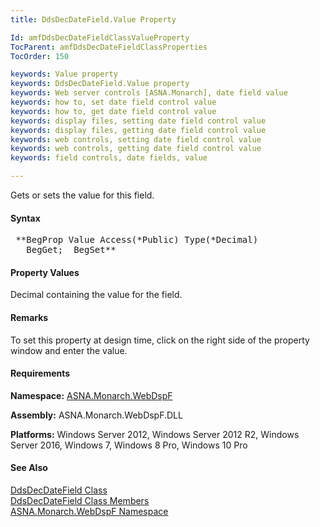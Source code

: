 ```yaml
---
title: DdsDecDateField.Value Property

Id: amfDdsDecDateFieldClassValueProperty
TocParent: amfDdsDecDateFieldClassProperties
TocOrder: 150

keywords: Value property
keywords: DdsDecDateField.Value property
keywords: Web server controls [ASNA.Monarch], date field value
keywords: how to, set date field control value
keywords: how to, get date field control value
keywords: display files, setting date field control value
keywords: display files, getting date field control value
keywords: web controls, setting date field control value
keywords: web controls, getting date field control value
keywords: field controls, date fields, value

---
```


Gets or sets the value for this field.

#### Syntax
<pre class="prettyprint"> **BegProp Value Access(*Public) Type(*Decimal)
   BegGet;  BegSet** </pre>

#### Property Values
Decimal containing the value for the field.

#### Remarks
To set this property at design time, click on the right side of the property window and enter the value.

#### Requirements
**Namespace:** [ASNA.Monarch.WebDspF](amfWebDspFNamespace.html)

**Assembly:** ASNA.Monarch.WebDspF.DLL

**Platforms:** Windows Server 2012, Windows Server 2012 R2, Windows Server 2016, Windows 7, Windows 8 Pro, Windows 10 Pro

#### See Also
[ DdsDecDateField Class](amfDdsDecFieldClass.html) <br /> [ DdsDecDateField Class Members](amfDdsDecFieldClassMembers.html) <br /> [ ASNA.Monarch.WebDspF Namespace](amfWebDspFNamespace.html) 
<!-- last one -->

